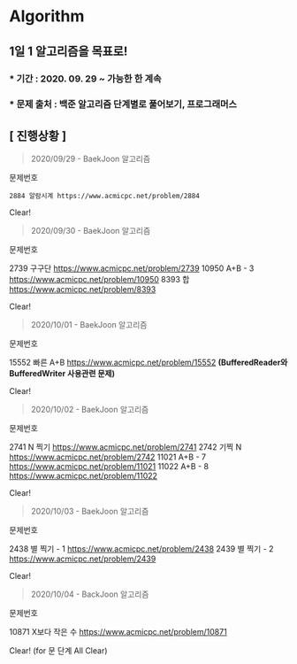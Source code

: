 # Algorithm

## 1일 1 알고리즘을 목표로!

### * 기간 : 2020. 09. 29 ~ 가능한 한 계속
### * 문제 출처 : 백준 알고리즘 단계별로 풀어보기, 프로그래머스

## [ 진행상황 ] 

> 2020/09/29 - BaekJoon 알고리즘 

문제번호 
 
    2884 알람시계 https://www.acmicpc.net/problem/2884
  
Clear!

> 2020/09/30 - BaekJoon 알고리즘

문제번호 
 
   2739 구구단 https://www.acmicpc.net/problem/2739
   10950 A+B - 3 https://www.acmicpc.net/problem/10950
   8393 합 https://www.acmicpc.net/problem/8393
  
Clear!
                                        
> 2020/10/01 - BaekJoon 알고리즘

문제번호 
 
   15552 빠른 A+B https://www.acmicpc.net/problem/15552 __(BufferedReader와 BufferedWriter 사용관련 문제)__
  
Clear! 
                                             
> 2020/10/02 - BaekJoon 알고리즘 

문제번호 
 
   2741 N 찍기 https://www.acmicpc.net/problem/2741
   2742 기찍 N https://www.acmicpc.net/problem/2742
   11021 A+B - 7 https://www.acmicpc.net/problem/11021
   11022 A+B - 8 https://www.acmicpc.net/problem/11022
  
Clear!

> 2020/10/03 - BaekJoon 알고리즘 

문제번호 
 
   2438 별 찍기 - 1 https://www.acmicpc.net/problem/2438
   2439 별 찍기 - 2 https://www.acmicpc.net/problem/2439
   
Clear!
                                        
> 2020/10/04 - BackJoon 알고리즘 

문제번호 
 
   10871 X보다 작은 수 https://www.acmicpc.net/problem/10871
   
Clear! (for 문 단계 All Clear)
                                         

